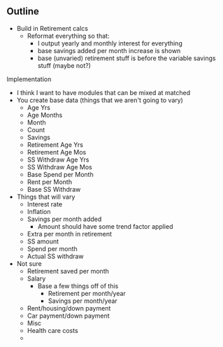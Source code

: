 ## Outline
- Build in Retirement calcs
  - Reformat everything so that:
    - I output yearly and monthly interest for everything
	- base savings added per month increase is shown
	- base (unvaried) retirement stuff is before the variable savings stuff (maybe not?)


Implementation
- I think I want to have modules that can be mixed at matched
- You create base data (things that we aren't going to vary)
  - Age Yrs
  - Age Months
  - Month
  - Count
  - Savings
  - Retirement Age Yrs
  - Retirement Age Mos
  - SS Withdraw Age Yrs
  - SS Withdraw Age Mos
  - Base Spend per Month
  - Rent per Month
  - Base SS Withdraw
- Things that will vary
  - Interest rate
  - Inflation
  - Savings per month added
    - Amount should have some trend factor applied
  - Extra per month in retirement
  - SS amount
  - Spend per month
  - Actual SS withdraw
- Not sure
  - Retirement saved per month
  - Salary
    - Base a few things off of this
	  - Retirement per month/year
	  - Savings per month/year
  - Rent/housing/down payment
  - Car payment/down payment
  - Misc
  - Health care costs
  - 
  